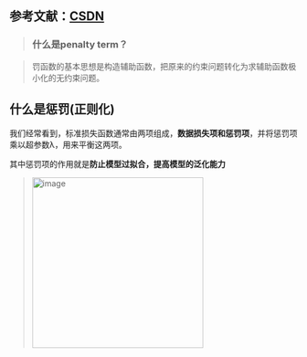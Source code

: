 ## 参考文献：[CSDN](https://blog.csdn.net/xys430381_1/article/details/110456496)

> ### 什么是penalty term？

> 罚函数的基本思想是构造辅助函数，把原来的约束问题转化为求辅助函数极小化的无约束问题。

## 什么是惩罚(正则化)

我们经常看到，标准损失函数通常由两项组成，**数据损失项和惩罚项**，并将惩罚项乘以超参数λ，用来平衡这两项。

其中惩罚项的作用就是**防止模型过拟合，提高模型的泛化能力**

> <img width="299" alt="image" src="https://github.com/user-attachments/assets/86360bc2-67dd-4373-9cd5-3188d9760d24">

